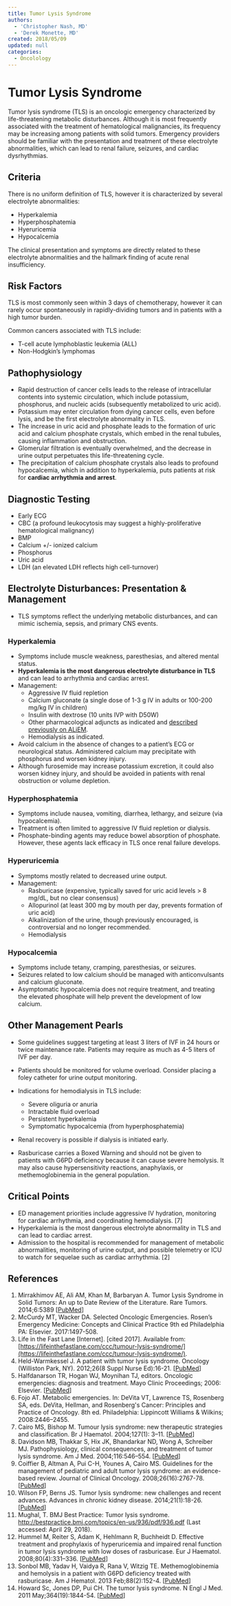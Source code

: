 ```yaml
---
title: Tumor Lysis Syndrome
authors:
  - 'Christopher Nash, MD'
  - 'Derek Monette, MD'
created: 2018/05/09
updated: null
categories:
  - Oncolology
---
```


# Tumor Lysis Syndrome

Tumor lysis syndrome (TLS) is an oncologic emergency characterized by life-threatening metabolic disturbances. Although it is most frequently associated with the treatment of hematological malignancies, its frequency may be increasing among patients with solid tumors. Emergency providers should be familiar with the presentation and treatment of these electrolyte abnormalities, which can lead to renal failure, seizures, and cardiac dysrhythmias.

## Criteria

There is no uniform definition of TLS, however it is characterized by several electrolyte abnormalities:

- Hyperkalemia
- Hyperphosphatemia
- Hyeruricemia
- Hypocalcemia

The clinical presentation and symptoms are directly related to these electrolyte abnormalities and the hallmark finding of acute renal insufficiency.

## Risk Factors 

TLS is most commonly seen within 3 days of chemotherapy, however it can rarely occur spontaneously in rapidly-dividing tumors and in patients with a high tumor burden.

Common cancers associated with TLS include:

- T-cell acute lymphoblastic leukemia (ALL)
- Non-Hodgkin’s lymphomas

## Pathophysiology

- Rapid destruction of cancer cells leads to the release of intracellular contents into systemic circulation, which include potassium, phosphorus, and nucleic acids (subsequently metabolized to uric acid). 
- Potassium may enter circulation from dying cancer cells, even before lysis, and be the first electrolyte abnormality in TLS.
- The increase in uric acid and phosphate leads to the formation of uric acid and calcium phosphate crystals, which embed in the renal tubules, causing inflammation and obstruction. 
- Glomerular filtration is eventually overwhelmed, and the decrease in urine output perpetuates this life-threatening cycle.
- The precipitation of calcium phosphate crystals also leads to profound hypocalcemia, which in addition to hyperkalemia, puts patients at risk for **cardiac arrhythmia and arrest**.

## Diagnostic Testing

- Early ECG
- CBC (a profound leukocytosis may suggest a highly-proliferative hematological malignancy)
- BMP
- Calcium +/- ionized calcium
- Phosphorus
- Uric acid
- LDH (an elevated LDH reflects high cell-turnover)

## Electrolyte Disturbances: Presentation & Management

- TLS symptoms reflect the underlying metabolic disturbances, and can mimic ischemia, sepsis, and primary CNS events.

### Hyperkalemia

- Symptoms include muscle weakness, paresthesias, and altered mental status.
- **Hyperkalemia is the most dangerous electrolyte disturbance in TLS** and can lead to arrhythmia and cardiac arrest.
- Management:
  - Aggressive IV fluid repletion
  - Calcium gluconate (a single dose of 1-3 g IV in adults or 100-200 mg/kg IV in children)
  - Insulin with dextrose (10 units IVP with D50W)
  - Other pharmacological adjuncts as indicated and [described previously on ALiEM](https://www.aliem.com/2010/03/paucis-verbis-card-hyperkalemia-management/).
  - Hemodialysis as indicated.
- Avoid calcium in the absence of changes to a patient’s ECG or neurological status. Administered calcium may precipitate with phosphorus and worsen kidney injury.
- Although furosemide may increase potassium excretion, it could also worsen kidney injury, and should be avoided in patients with renal obstruction or volume depletion.

### Hyperphosphatemia

- Symptoms include nausea, vomiting, diarrhea, lethargy, and seizure (via hypocalcemia).
- Treatment is often limited to aggressive IV fluid repletion or dialysis.
- Phosphate-binding agents may reduce bowel absorption of phosphate. However, these agents lack efficacy in TLS once renal failure develops.

### Hyperuricemia

- Symptoms mostly related to decreased urine output.
- Management:
  - Rasburicase (expensive, typically saved for uric acid levels > 8 mg/dL, but no clear consensus)
  - Allopurinol (at least 300 mg by mouth per day, prevents formation of uric acid)
  - Alkalinization of the urine, though previously encouraged, is controversial and no longer recommended.
  - Hemodialysis

### Hypocalcemia

- Symptoms include tetany, cramping, paresthesias, or seizures.
- Seizures related to low calcium should be managed with anticonvulsants and calcium gluconate.
- Asymptomatic hypocalcemia does not require treatment, and treating the elevated phosphate will help prevent the development of low calcium.

## Other Management Pearls

- Some guidelines suggest targeting at least 3 liters of IVF in 24 hours or twice maintenance rate. Patients may require as much as 4-5 liters of IVF per day.
- Patients should be monitored for volume overload. Consider placing a foley catheter for urine output monitoring.
- Indications for hemodialysis in TLS include:

  - Severe oliguria or anuria
  - Intractable fluid overload
  - Persistent hyperkalemia
  - Symptomatic hypocalcemia (from hyperphosphatemia)

- Renal recovery is possible if dialysis is initiated early.
- Rasburicase carries a Boxed Warning and should not be given to patients with G6PD deficiency because it can cause severe hemolysis. It may also cause hypersensitivity reactions, anaphylaxis, or methemoglobinemia in the general population.

## Critical Points

- ED management priorities include aggressive IV hydration, monitoring for cardiac arrhythmia, and coordinating hemodialysis. [7]
- Hyperkalemia is the most dangerous electrolyte abnormality in TLS and can lead to cardiac arrest.
- Admission to the hospital is recommended for management of metabolic abnormalities, monitoring of urine output, and possible telemetry or ICU to watch for sequelae such as cardiac arrhythmia. [2]

## References

1. Mirrakhimov AE, Ali AM, Khan M, Barbaryan A. Tumor Lysis Syndrome in Solid Tumors: An up to Date Review of the Literature. Rare Tumors. 2014;6:5389 [[PubMed](https://www.ncbi.nlm.nih.gov/pubmed/25002953)]
2. McCurdy MT, Wacker DA. Selected Oncologic Emergencies. Rosen’s Emergency Medicine: Concepts and Clinical Practice 9th ed Philadelphia PA: Elsevier. 2017:1497-508.
3. Life in the Fast Lane [Internet]. [cited 2017]. Available from: [](https://lifeinthefastlane.com/ccc/tumour-lysis-syndrome/)[https://lifeinthefastlane.com/ccc/tumour-lysis-syndrome/](https://lifeinthefastlane.com/ccc/tumour-lysis-syndrome/).
4. Held-Warmkessel J. A patient with tumor lysis syndrome. Oncology (Williston Park, NY). 2012;26(8 Suppl Nurse Ed):16-21. [[PubMed](https://www.ncbi.nlm.nih.gov/pubmed/25375006)]
5. Halfdanarson TR, Hogan WJ, Moynihan TJ, editors. Oncologic emergencies: diagnosis and treatment. Mayo Clinic Proceedings; 2006: Elsevier. [[PubMed](https://www.ncbi.nlm.nih.gov/m/pubmed/16770986/)]
6. Fojo AT. Metabolic emergencies. In: DeVita VT, Lawrence TS, Rosenberg SA, eds. DeVita, Hellman, and Rosenberg's Cancer: Principles and Practice of Oncology. 8th ed. Philadelphia: Lippincott Williams & Wilkins; 2008:2446–2455.
7. Cairo MS, Bishop M. Tumour lysis syndrome: new therapeutic strategies and classification. Br J Haematol. 2004;127(1): 3–11. [[PubMed](https://www.ncbi.nlm.nih.gov/m/pubmed/15384972/)]
8. Davidson MB, Thakkar S, Hix JK, Bhandarkar ND, Wong A, Schreiber MJ. Pathophysiology, clinical consequences, and treatment of tumor lysis syndrome. Am J Med. 2004;116:546–554. [[PubMed](https://www.ncbi.nlm.nih.gov/m/pubmed/15063817/)]
9. Coiffier B, Altman A, Pui C-H, Younes A, Cairo MS. Guidelines for the management of pediatric and adult tumor lysis syndrome: an evidence-based review. Journal of Clinical Oncology. 2008;26(16):2767-78. [[PubMed](https://www.ncbi.nlm.nih.gov/pubmed/18509186)]
10. Wilson FP, Berns JS. Tumor lysis syndrome: new challenges and recent advances. Advances in chronic kidney disease. 2014;21(1):18-26. [[PubMed](https://www.ncbi.nlm.nih.gov/pubmed/24359983)]
11. Mughal, T. BMJ Best Practice: Tumor lysis syndrome. http://bestpractice.bmj.com/topics/en-us/936/pdf/936.pdf (Last accessed: April 29, 2018).  
12. Hummel M, Reiter S, Adam K, Hehlmann R, Buchheidt D. Effective treatment and prophylaxis of hyperuricemia and impaired renal function in tumor lysis syndrome with low doses of rasburicase. Eur J Haematol. 2008;80(4):331–336. [[PubMed](https://www.ncbi.nlm.nih.gov/pubmed/18081720)]
13. Sonbol MB, Yadav H, Vaidya R, Rana V, Witzig TE. Methemoglobinemia and hemolysis in a patient with G6PD deficiency treated with rasburicase. Am J Hematol. 2013 Feb;88(2):152-4. [[PubMed](https://www.ncbi.nlm.nih.gov/pubmed/22573495)]
14. Howard Sc, Jones DP, Pui CH. The tumor lysis syndrome. N Engl J Med. 2011 May;364(19):1844-54. [[PubMed](https://www.ncbi.nlm.nih.gov/pubmed/21561350)]
